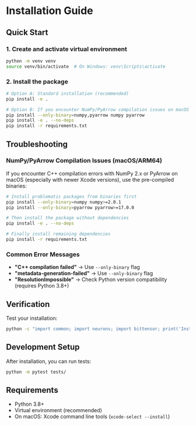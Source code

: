 # Installation Guide

## Quick Start

### 1. Create and activate virtual environment
```bash
python -m venv venv
source venv/bin/activate  # On Windows: venv\Scripts\activate
```

### 2. Install the package
```bash
# Option A: Standard installation (recommended)
pip install -e .

# Option B: If you encounter NumPy/PyArrow compilation issues on macOS
pip install --only-binary=numpy,pyarrow numpy pyarrow
pip install -e . --no-deps
pip install -r requirements.txt
```

## Troubleshooting

### NumPy/PyArrow Compilation Issues (macOS/ARM64)

If you encounter C++ compilation errors with NumPy 2.x or PyArrow on macOS (especially with newer Xcode versions), use the pre-compiled binaries:

```bash
# Install problematic packages from binaries first
pip install --only-binary=numpy numpy>=2.0.1
pip install --only-binary=pyarrow pyarrow>=17.0.0

# Then install the package without dependencies
pip install -e . --no-deps

# Finally install remaining dependencies
pip install -r requirements.txt
```

### Common Error Messages

- **"C++ compilation failed"** → Use `--only-binary` flag
- **"metadata-generation-failed"** → Use `--only-binary` flag  
- **"ResolutionImpossible"** → Check Python version compatibility (requires Python 3.8+)

## Verification

Test your installation:
```bash
python -c "import common; import neurons; import bittensor; print('Installation successful!')"
```

## Development Setup

After installation, you can run tests:
```bash
python -m pytest tests/
```

## Requirements

- Python 3.8+
- Virtual environment (recommended)
- On macOS: Xcode command line tools (`xcode-select --install`)
